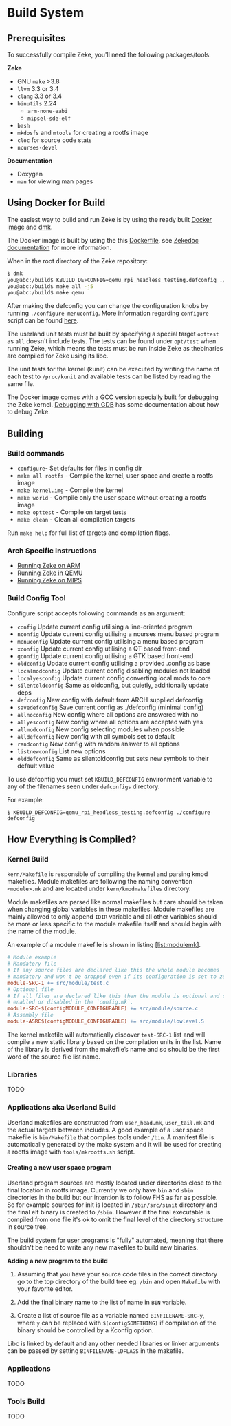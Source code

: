 Build System
============

Prerequisites
-------------

To successfully compile Zeke, you'll need the following packages/tools:

**Zeke**

- GNU `make` >3.8
- `llvm` 3.3 or 3.4
- `clang` 3.3 or 3.4
- `binutils` 2.24
    - `arm-none-eabi`
    - `mipsel-sde-elf`
- `bash`
- `mkdosfs` and `mtools` for creating a rootfs image
- `cloc` for source code stats
- `ncurses-devel`

**Documentation**

- Doxygen
- `man` for viewing man pages

Using Docker for Build
----------------------

The easiest way to build and run Zeke is by using the ready built
[Docker image](https://hub.docker.com/r/olliv/zekedock/) and
[dmk](https://github.com/Zeke-OS/dmk).

The Docker image is built by using the this [Dockerfile](/docker/Dockerfile),
see [Zekedoc documentation](/docker/README.md) for more information.

When in the root directory of the Zeke repository:

```bash
$ dmk
you@abc:/build$ KBUILD_DEFCONFIG=qemu_rpi_headless_testing.defconfig ./configure defconfig
you@abc:/build$ make all -j5
you@abc:/build$ make qemu
```

After making the defconfig you can change the configuration knobs by running
`./configure menuconfig`. More information regarding `configure` script can be
found [here](https://github.com/Zeke-OS/zeke/wiki/configure-script).

The userland unit tests must be built by specifying a special target `opttest`
as `all` doesn't include tests. The tests can be found under `opt/test` when
running Zeke, which means the tests must be run inside Zeke as thebinaries are
compiled for Zeke using its libc.

The unit tests for the kernel (kunit) can be executed by writing the name of
each test to `/proc/kunit` and available tests can be listed by reading the
same file.

The Docker image comes with a GCC version specially built for debugging the
Zeke kernel. [Debugging with GDB](/doc/gdb.md) has some documentation about
how to debug Zeke.


Building
--------

### Build commands

+ `configure`- Set defaults for files in config dir
+ `make all rootfs` - Compile the kernel, user space and create a rootfs image
+ `make kernel.img` - Compile the kernel
+ `make world` - Compile only the user space without creating a rootfs image
+ `make opttest` - Compile on target tests
+ `make clean` - Clean all compilation targets

Run `make help` for full list of targets and compilation flags.


### Arch Specific Instructions

- [Running Zeke on ARM](/doc/arch/arm.md)
- [Running Zeke in QEMU](/doc/arch/qemu.md)
- [Running Zeke on MIPS](/doc/arch/mips.md)


### Build Config Tool

Configure script accepts following commands as an argument:

- `config`          Update current config utilising a line-oriented program
- `nconfig`         Update current config utilising a ncurses menu based program
- `menuconfig`      Update current config utilising a menu based program
- `xconfig`         Update current config utilising a QT based front-end
- `gconfig`         Update current config utilising a GTK based front-end
- `oldconfig`       Update current config utilising a provided .config as base
- `localmodconfig`  Update current config disabling modules not loaded
- `localyesconfig`  Update current config converting local mods to core
- `silentoldconfig` Same as oldconfig, but quietly, additionally update deps
- `defconfig`       New config with default from ARCH supplied defconfig
- `savedefconfig`   Save current config as ./defconfig (minimal config)
- `allnoconfig`     New config where all options are answered with no
- `allyesconfig`    New config where all options are accepted with yes
- `allmodconfig`    New config selecting modules when possible
- `alldefconfig`    New config with all symbols set to default
- `randconfig`      New config with random answer to all options
- `listnewconfig`   List new options
- `olddefconfig`    Same as silentoldconfig but sets new symbols to their default value

To use defconfig you must set `KBUILD_DEFCONFIG` environment variable to any of the
filenames seen under `defconfigs` directory.

For example:

```
$ KBUILD_DEFCONFIG=qemu_rpi_headless_testing.defconfig ./configure defconfig
```


How Everything is Compiled?
---------------------------

### Kernel Build

`kern/Makefile` is responsible of compiling the kernel and parsing kmod
makefiles. Module makefiles are following the naming convention
`<module>.mk` and are located under `kern/kmodmakefiles` directory.

Module makefiles are parsed like normal makefiles but care should be
taken when changing global variables in these makefiles. Module
makefiles are mainly allowed to only append `IDIR` variable and all
other variables should be more or less specific to the module makefile
itself and should begin with the name of the module.

An example of a module makefile is shown in listing
[\[list:modulemk\]](#list:modulemk).

```makefile
# Module example
# Mandatory file
# If any source files are declared like this the whole module becomes
# mandatory and won't be dropped even if its configuration is set to zero.
module-SRC-1 += src/module/test.c
# Optional file
# If all files are declared like this then the module is optional and can be
# enabled or disabled in the `config.mk`.
module-SRC-$(configMODULE_CONFIGURABLE) += src/module/source.c
# Assembly file
module-ASRC$(configMODULE_CONFIGURABLE) += src/module/lowlevel.S
```

The kernel makefile will automatically discover `test-SRC-1` list and
will compile a new static library based on the compilation units in the
list. Name of the library is derived from the makefile’s name and so
should be the first word of the source file list name.

### Libraries

TODO

### Applications aka Userland Build

Userland makefiles are constructed from `user_head.mk`, `user_tail.mk`
and the actual targets between includes. A good example of a user space
makefile is `bin/Makefile` that compiles tools under `/bin`. A manifest
file is automatically generated by the make system and it will be used
for creating a rootfs image with `tools/mkrootfs.sh` script.

#### Creating a new user space program

Userland program sources are mostly located under directories close to
the final location in rootfs image. Currently we only have `bin` and
`sbin` directories in the build but our intention is to follow FHS as
far as possible. So for example sources for init is located in
`/sbin/src/sinit` directory and the final elf binary is created to
`/sbin`. However if the final executable is compiled from one file
it's ok to omit the final level of the directory structure in source tree.

The build system for user programs is "fully" automated, meaning that
there shouldn't be need to write any new makefiles to build new binaries.

**Adding a new program to the build**

1. Assuming that you have your source code files in the correct directory
   go to the top directory of the build tree eg. `/bin` and open `Makefile`
   with your favorite editor.

2. Add the final binary name to the list of name in `BIN` variable.

3. Create a list of source file as a variable named `BINFILENAME-SRC-y`,
   where `y` can be replaced with `$(configSOMETHING)` if compilation of
   the binary should be controlled by a Kconfig option.

Libc is linked by default and any other needed libraries or linker arguments
can be passed by setting `BINFILENAME-LDFLAGS` in the makefile.

### Applications

TODO

### Tools Build

TODO
